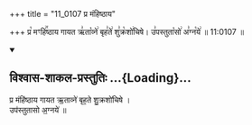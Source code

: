 +++
title = "11_0107 प्र मंहिष्ठाय"

+++
प्र꣡ मꣳहि꣢꣯ष्ठाय गायत ऋ꣣ता꣡व्ने꣢ बृह꣣ते꣢ शु꣣क्र꣡शो꣢चिषे। उ꣣पस्तुता꣡सो꣢ अ꣣ग्न꣡ये꣢ ॥ 11:0107 ॥

<div class="js_include" newlevelforh1="2" title="विश्वास-शाकल-प्रस्तुतिः" unfilled url="/vedAH_Rk/shAkalam/saMhitA/vishvAsa-prastutiH/08/103/08_pra_maMhiShThAya.md">
<details open><summary><h2>विश्वास-शाकल-प्रस्तुतिः ...{Loading}...</h2></summary>


प्र मंहि॑ष्ठाय गायत ऋ॒ताव्ने॑ बृह॒ते शु॒क्रशो॑चिषे ।  
उप॑स्तुतासो अ॒ग्नये॑ ॥

</details>
</div>